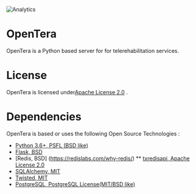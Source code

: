 ![Analytics](https://ga-beacon.appspot.com/UA-27707792-8/github-opentera-main?pixel) 
# OpenTera
OpenTera is a Python based server for for telerehabilitation services.

# License
OpenTera is licensed under[Apache License 2.0](https://www.apache.org/licenses/LICENSE-2.0.txt) . 

# Dependencies
OpenTera is based or uses the following Open Source Technologies :
* [Python 3.6+, PSFL (BSD like)](https://www.python.org)
* [Flask, BSD](http://flask.pocoo.org)
* [Redis, BSD] (https://redislabs.com/why-redis/)
** [txredisapi, Apache License 2.0](https://github.com/fiorix/txredisapi) 
* [SQLAlchemy, MIT](https://www.sqlalchemy.org)
* [Twisted, MIT](https://twistedmatrix.com)
* [PostgreSQL,  PostgreSQL License(MIT/BSD like)](https://www.postgresql.org)




